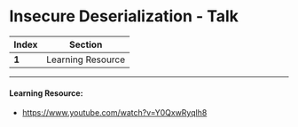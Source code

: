 # Insecure Deserialization - Talk
Index | Section
--- | ---
**1** | Learning Resource

___


#### Learning Resource: 

* https://www.youtube.com/watch?v=Y0QxwRyqlh8